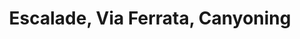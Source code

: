---
layout: layout_generic
language: fr
season: summer
type: B2B
menu: seminaire
topnav_color_text: 
title: Escalade, Via Ferrata, Canyoning
permalink: "/fr/seminaires-ete/activites/escalade-viaferrata-canyoning"
meta-title: Escalade, Via Ferrata, Canyoning
meta-description: Demi journée escalade, via ferrata ou canyoning au choix
image01_href: https://res.cloudinary.com/deddrj0yb/image/upload/v1654249284/website/Seminaires/ete/patrick-hendry-w5hNCbJfX3w-unsplash.jpg
image01_alt: escalade de voie naturelle sur la côte d'azur en France
redirection_from:
price: 35
headline: Une demi-journée d'escalade, de via ferrata ou de canyoning accessible du niveau débutant au niveau expert, le tout encadré par un moniteur diplômé d'état.
page_sections:
- template: 2colTitreTxt
  title: Escalade, Via Ferrata, Canyoning
  content: |-
    Une demi-journée d'escalade, de via ferrata ou de canyoning accessible du niveau débutant au niveau expert, le tout encadré par un moniteur diplômé d'état. Ce sera l'occasion de partir à la découverte de sites mondialement connus comme La Turbie (Monaco), Saint Jeannet (Vence), Gorge du Loup (Grasse), Castillon (Menton) et Chamonix
- template: 4col2imgTxtImg
  title: A partir de <br> 35€ / pers.
  baseline: |-
    - Niveau débutant à expert
    - Encadré par un moniteur diplômé d'état
  button_more: True
  button:
    text_button: Demander un devis
    alt_button: Bouton d'accès au formulaire de demande de devis pour un séminaire d'entreprise
    href_button: /fr/seminaire-devis/
  ImageLeft:
    image_href: https://res.cloudinary.com/deddrj0yb/image/upload/v1654249282/website/Seminaires/ete/walther-luecker-t-gNM5ypMDo-unsplash.jpg
    alt_href: Une femme passe sur une via ferrata bien équipée et accompagnée
  ImageMiddle:
    image_href: https://res.cloudinary.com/deddrj0yb/image/upload/v1654249284/website/Seminaires/ete/patrick-hendry-w5hNCbJfX3w-unsplash.jpg
    alt_href: escalade de voie naturelle sur la côte d'azur en France
  ImageRight:
    image_href: https://res.cloudinary.com/deddrj0yb/image/upload/v1654249432/website/Seminaires/ete/han-hsing-tu-toKnZe9kebA-unsplash.jpg
    alt_href: Canyoning dans les gorges de l'arrière pays niçois
- template: heroImageFull
  image_href: https://res.cloudinary.com/deddrj0yb/image/upload/v1654249596/website/Seminaires/ete/balu-gaspar-g7bc4ofZfIM-unsplash.jpg
  gradient: non
  headline:
    title: L'aventure au bout d'une corde
    color: white
  Button1:
    title: Devis à partir de 35€
    link: /fr/seminaire-devis/
  button_2_more: false
---